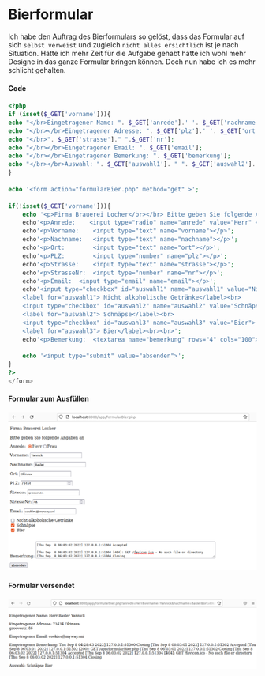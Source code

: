 # Bierformular

Ich habe den Auftrag des Bierformulars so gelöst, dass das Formular auf sich ``selbst verweist`` und zugleich ``nicht alles ersichtlich`` ist je nach Situation. Hätte ich mehr Zeit für die Aufgabe gehabt hätte ich wohl mehr Designe in das ganze Formular bringen können. Doch nun habe ich es mehr schlicht gehalten.

<!-- tabs:start -->

#### **Code**

```php
<?php
if (isset($_GET['vorname'])){
echo "</br>Eingetragener Name: ". $_GET['anrede'].' '. $_GET['nachname'].' '. $_GET['vorname'];
echo "</br></br>Eingetragener Adresse: ". $_GET['plz'].' '. $_GET['ort'];
echo "</br>". $_GET['strasse']." ".$_GET['nr'];
echo "</br></br>Eingetragener Email: ". $_GET['email'];
echo "</br></br>Eingetragener Bemerkung: ". $_GET['bemerkung'];
echo "</br></br>Auswahl: ". $_GET['auswahl1']. " ". $_GET['auswahl2']. " ". $_GET['auswahl3'];
}

echo '<form action="formularBier.php" method="get" >';

if(!isset($_GET['vorname'])){
    echo '<p>Firma Brauerei Locher</br></br> Bitte geben Sie folgende Angaben an';
    echo'<p>Anrede:    <input type="radio" name="anrede" value="Herr" <label>Herr</label><input type="radio" name="anrede" value="Frau" <label>Frau</label></p>';
    echo'<p>Vorname:    <input type="text" name="vorname"></p>';
    echo'<p>Nachname:   <input type="text" name="nachname"></p>';
    echo'<p>Ort:        <input type="text" name="ort"></p>';
    echo'<p>PLZ:        <input type="number" name="plz"></p>';
    echo'<p>Strasse:    <input type="text" name="strasse"></p>';
    echo'<p>StrasseNr:  <input type="number" name="nr"></p>';
    echo'<p>Email:  <input type="email" name="email"></p>';
    echo'<input type="checkbox" id="auswahl1" name="auswahl1" value="Nicht alkoholische Getränke">
    <label for="auswahl1"> Nicht alkoholische Getränke</label><br>
    <input type="checkbox" id="auswahl2" name="auswahl2" value="Schnäpse">
    <label for="auswahl2"> Schnäpse</label><br>
    <input type="checkbox" id="auswahl3" name="auswahl3" value="Bier">
    <label for="auswahl3"> Bier</label><br><br>';
    echo'<p>Bemerkung:  <textarea name="bemerkung" rows="4" cols="100"></textarea></p>';

    echo '<input type="submit" value="absenden">';
}
?>
</form>
```

#### **Formular zum Ausfüllen**

![Aufgabe Bierformular](../pics/bierformular.png)

#### **Formular versendet**

![Aufgabe Bierformular](../pics/bierformular1.png)

<!-- tabs:end -->